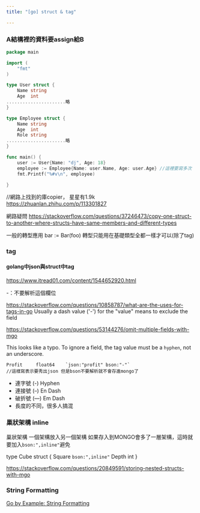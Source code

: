 ```yaml
---
title: "[go] struct & tag"

---
```



### A結構裡的資料要assign給B

``` go 原始寫法
package main

import (
	"fmt"
)

type User struct {
	Name string
	Age  int
......................略
}

type Employee struct {
	Name string
	Age  int
	Role string
......................略
}

func main() {
	user := User{Name: "dj", Age: 18}
	employee := Employee{Name: user.Name, Age: user.Age} //這裡要寫多次
	fmt.Printf("%#v\n", employee)

}
```

//網路上找到的庫copier， 星星有1.9k
https://zhuanlan.zhihu.com/p/113301827



網路疑問
https://stackoverflow.com/questions/37246473/copy-one-struct-to-another-where-structs-have-same-members-and-different-types

一般的轉型應用
bar := Bar(foo)  轉型只能用在基礎類型全都一樣才可以(除了tag)

### tag


#### golang中json與struct中tag
https://www.itread01.com/content/1544652920.html

-：不要解析這個欄位

https://stackoverflow.com/questions/10858787/what-are-the-uses-for-tags-in-go
Usually a dash value ('-') for the "value" means to exclude the field 

https://stackoverflow.com/questions/53144276/omit-multiple-fields-with-mgo

This looks like a typo. To ignore a field, the tag value must be a `hyphen`, not an underscore.

```
Profit     float64    `json:"profit" bson:"-"`
//這樣寫表示要秀出json 但是bson不要解析就不會存進mongo了

```
- 連字號 (-) Hyphen 
- 連接號 (–) En Dash
- 破折號 (—) Em Dash
- 長度的不同，很多人搞混

### 巢狀架構 inline

巢狀架構 一個架構放入另一個架構
如果存入到MONGO會多了一層架構，這時就要加入`bson:",inline"`避免

type Cube struct {
    Square `bson:",inline"`
    Depth  int
}

https://stackoverflow.com/questions/20849591/storing-nested-structs-with-mgo



### String Formatting

[Go by Example: String Formatting](https://gobyexample.com/string-formatting)
